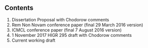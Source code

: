 ## Contents

1. Dissertation Proposal with Chodorow comments
2. Rem Non Novam conference paper (final 29 March 2016 version)
3. ICMCL conference paper (final 7 August 2016 version)
4. 1 November 2017 HIGR 295 draft with Chodorow comments
5. Current working draft

